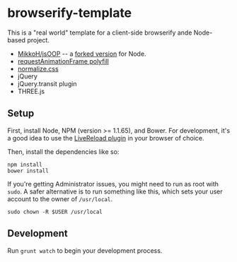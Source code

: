 browserify-template
===================

This is a "real world" template for a client-side browserify ande Node-based project.
 
- [MikkoH/jsOOP](https://github.com/MikkoH/jsOOP) -- a [forked version](https://github.com/mattdesl/jsOOP) for Node.
- [requestAnimationFrame polyfill](https://github.com/thomaswelton/requestAnimationFrame)
- [normalize.css](https://github.com/necolas/normalize.css/)
- jQuery
- jQuery.transit plugin
- THREE.js


## Setup

First, install Node, NPM (version >= 1.1.65), and Bower. For development, it's a good idea to use the [LiveReload plugin](https://chrome.google.com/webstore/detail/livereload/jnihajbhpnppcggbcgedagnkighmdlei?hl=en) in your browser of choice.

Then, install the dependencies like so:

```
npm install
bower install
```

If you're getting Administrator issues, you might need to run as root with `sudo`. A safer alternative is to run something like this, which sets your user account to the owner of `/usr/local`.

```
sudo chown -R $USER /usr/local
```

## Development

Run `grunt watch` to begin your development process. 

